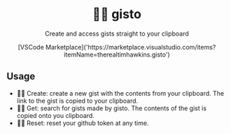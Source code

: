 <h1 align="center">🧙‍♀️ gisto</h1>
<p align="center">Create and access gists straight to your clipboard</p>
<p align="center">[VSCode Marketplace]('https://marketplace.visualstudio.com/items?itemName=therealtimhawkins.gisto')</p>

## Usage

- 🧙‍♀️ Create: create a new gist with the contents from your clipboard. The link to the gist is copied to your clipboard.
- 🧙‍♀️ Get: search for gists made by gisto. The contents of the gist is copied onto you clipboard.
- 🧙‍♀️ Reset: reset your github token at any time.
